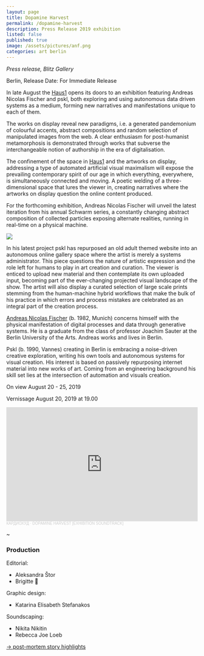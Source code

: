 ```yaml
---
layout: page
title: Dopamine Harvest
permalink: /dopamine-harvest
description: Press Release 2019 exhibition
listed: false
published: true
image: /assets/pictures/anf.png
categories: art berlin
---
```

_Press release, Blitz Gallery_

Berlin, Release Date: For Immediate Release

In late August the [Haus1](http://www.haus1-berlin.de/) opens its doors to an exhibition featuring Andreas Nicolas Fischer and pskl, both exploring and using autonomous data driven systems as a medium, forming new narratives and manifestations unique to each of them.

The works on display reveal new paradigms, i.e. a generated pandemonium of colourful accents, abstract compositions and random selection of manipulated images from the web. A clear enthusiasm for post-humanist metamorphosis is demonstrated through works that subverse the interchangeable notion of authorship in the era of digitalisation.

The confinement of the space in [Haus1](http://www.haus1-berlin.de/) and the artworks on display, addressing a type of automated artificial visual maximalism will expose the prevailing contemporary spirit of our age in which everything, everywhere, is simultaneously connected and moving. A poetic welding of a three-dimensional space that lures the viewer in, creating narratives where the artworks on display question the online content produced.

For the forthcoming exhibition, Andreas Nicolas Fischer will unveil the latest iteration from his annual Schwarm series, a constantly changing abstract composition of collected particles exposing alternate realities, running in real-time on a physical machine.

<img class='post-image' src="https://pascal.cc/assets/pictures/anf.png">

In his latest project pskl has repurposed an old adult themed website into an autonomous online gallery space where the artist is merely a systems administrator. This piece questions the nature of artistic expression and the role left for humans to play in art creation and curation. The viewer is enticed to upload new material and then contemplate its own uploaded input, becoming part of the ever-changing projected visual landscape of the show. The artist will also display a curated selection of large scale prints stemming from the human-machine hybrid workflows that make the bulk of his practice in which errors and process mistakes are celebrated as an integral part of the creation process.

[Andreas Nicolas Fischer](https://studioanf.com/) (b. 1982, Munich) concerns himself with the physical manifestation of digital processes and data through generative systems. He is a graduate from the class of professor Joachim Sauter at the Berlin University of the Arts. Andreas works and lives in Berlin.

Pskl (b. 1990, Vannes) creating in Berlin is embracing a noise-driven creative exploration, writing his own tools and autonomous systems for visual creation. His interest is based on passively repurposing internet material into new works of art. Coming from an engineering background his skill set lies at the intersection of automation and visuals creation.

On view
August 20 - 25, 2019

Vernissage
August 20, 2019 at 19.00

<iframe width="100%" height="300" scrolling="no" frameborder="no" allow="autoplay" src="https://w.soundcloud.com/player/?url=https%3A//api.soundcloud.com/tracks/665933072&color=%23ff5500&auto_play=false&hide_related=false&show_comments=true&show_user=true&show_reposts=false&show_teaser=true&visual=true"></iframe><div style="font-size: 10px; color: #cccccc;line-break: anywhere;word-break: normal;overflow: hidden;white-space: nowrap;text-overflow: ellipsis; font-family: Interstate,Lucida Grande,Lucida Sans Unicode,Lucida Sans,Garuda,Verdana,Tahoma,sans-serif;font-weight: 100;"><a href="https://soundcloud.com/cardiohud" title="КАРДИОХУ́Д" target="_blank" style="color: #cccccc; text-decoration: none;">КАРДИОХУ́Д</a> · <a href="https://soundcloud.com/cardiohud/dopamine-harvest" title="DOPAMINE HARVEST [EXHIBITION SOUNDTRACK]" target="_blank" style="color: #cccccc; text-decoration: none;">DOPAMINE HARVEST [EXHIBITION SOUNDTRACK]</a></div>

~

### Production

Editorial:
- Aleksandra Štor
- Brigitte 🍏

Graphic design:
- Katarina Elisabeth Stefanakos

Soundscaping:
- Nikita Nikitin
- Rebecca Joe Loeb

[→ post-mortem story highlights](https://www.instagram.com/stories/highlights/18081377293039487/)